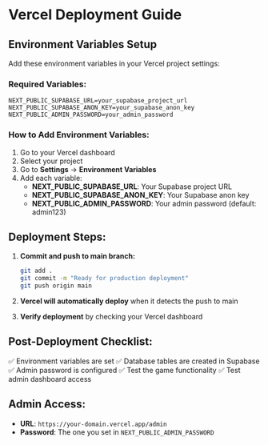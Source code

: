 # Vercel Deployment Guide

## Environment Variables Setup

Add these environment variables in your Vercel project settings:

### Required Variables:
```
NEXT_PUBLIC_SUPABASE_URL=your_supabase_project_url
NEXT_PUBLIC_SUPABASE_ANON_KEY=your_supabase_anon_key
NEXT_PUBLIC_ADMIN_PASSWORD=your_admin_password
```

### How to Add Environment Variables:

1. Go to your Vercel dashboard
2. Select your project
3. Go to **Settings** → **Environment Variables**
4. Add each variable:
   - **NEXT_PUBLIC_SUPABASE_URL**: Your Supabase project URL
   - **NEXT_PUBLIC_SUPABASE_ANON_KEY**: Your Supabase anon key
   - **NEXT_PUBLIC_ADMIN_PASSWORD**: Your admin password (default: admin123)

## Deployment Steps:

1. **Commit and push to main branch:**
   ```bash
   git add .
   git commit -m "Ready for production deployment"
   git push origin main
   ```

2. **Vercel will automatically deploy** when it detects the push to main

3. **Verify deployment** by checking your Vercel dashboard

## Post-Deployment Checklist:

✅ Environment variables are set
✅ Database tables are created in Supabase
✅ Admin password is configured
✅ Test the game functionality
✅ Test admin dashboard access

## Admin Access:
- **URL**: `https://your-domain.vercel.app/admin`
- **Password**: The one you set in `NEXT_PUBLIC_ADMIN_PASSWORD`